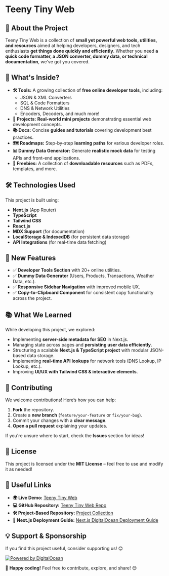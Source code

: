 # Teeny Tiny Web

## 🚀 About the Project
Teeny Tiny Web is a collection of **small yet powerful web tools, utilities, and resources** aimed at helping developers, designers, and tech enthusiasts **get things done quickly and efficiently**. Whether you need **a quick code formatter, a JSON converter, dummy data, or technical documentation**, we've got you covered.

## 📌 What's Inside?
- **🛠 Tools:** A growing collection of **free online developer tools**, including:
  - JSON & XML Converters
  - SQL & Code Formatters
  - DNS & Network Utilities
  - Encoders, Decoders, and much more!
- **🚀 Projects:** **Real-world mini projects** demonstrating essential web development concepts.
- **📚 Docs:** Concise **guides and tutorials** covering development best practices.
- **🗺 Roadmaps:** Step-by-step **learning paths** for various developer roles.
- **📊 Dummy Data Generator:** Generate **realistic mock data** for testing APIs and front-end applications.
- **🎁 Freebies:** A collection of **downloadable resources** such as PDFs, templates, and more.

## 🛠️ Technologies Used
This project is built using:
- **Next.js** (App Router)
- **TypeScript**
- **Tailwind CSS**
- **React.js**
- **MDX Support** (for documentation)
- **LocalStorage & IndexedDB** (for persistent data storage)
- **API Integrations** (for real-time data fetching)

## 🎯 New Features
- ✅ **Developer Tools Section** with 20+ online utilities.
- ✅ **Dummy Data Generator** (Users, Products, Transactions, Weather Data, etc.).
- ✅ **Responsive Sidebar Navigation** with improved mobile UX.
- ✅ **Copy-to-Clipboard Component** for consistent copy functionality across the project.

## 📚 What We Learned
While developing this project, we explored:
- Implementing **server-side metadata for SEO** in Next.js.
- Managing state across pages and **persisting user data efficiently**.
- Structuring a scalable **Next.js & TypeScript project** with modular JSON-based data storage.
- Implementing **real-time API lookups** for network tools (DNS Lookup, IP Lookup, etc.).
- Improving **UI/UX with Tailwind CSS & interactive elements**.

## 🤝 Contributing
We welcome contributions! Here’s how you can help:
1. **Fork** the repository.
2. Create a **new branch** (`feature/your-feature` or `fix/your-bug`).
3. Commit your changes with a **clear message**.
4. **Open a pull request** explaining your updates.

If you're unsure where to start, check the **Issues** section for ideas!

## 📜 License
This project is licensed under the **MIT License** – feel free to use and modify it as needed!

## 🔗 Useful Links
- **🌍 Live Demo:** [Teeny Tiny Web](https://www.teenytinyweb.com)
- **💻 GitHub Repository:** [Teeny Tiny Web Repo](https://github.com/Gunduz-Medya/teeny-tiny-web)
- **🛠 Project-Based Repository:** [Project Collection](https://github.com/barisgunduz/teeny-tiny-web-projects)
- **📖 Next.js Deployment Guide:** [Next.js DigitalOcean Deployment Guide](docs/Nextjs_DigitalOcean_Deployment_Guide.md)

## 💡 Support & Sponsorship
If you find this project useful, consider supporting us! 😊

[![Powered by DigitalOcean](https://web-platforms.sfo2.cdn.digitaloceanspaces.com/WWW/Badge%203.svg)](https://www.digitalocean.com/?refcode=525051e9e7a7&utm_campaign=Referral_Invite&utm_medium=Referral_Program&utm_source=badge)

🚀 **Happy coding!** Feel free to contribute, explore, and share! 😊
